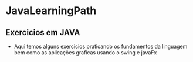 # JavaLearningPath
## Exercicios em JAVA

* Aqui temos alguns exercicios praticando os fundamentos da linguagem bem como as aplicações graficas usando o swing e javaFx 
